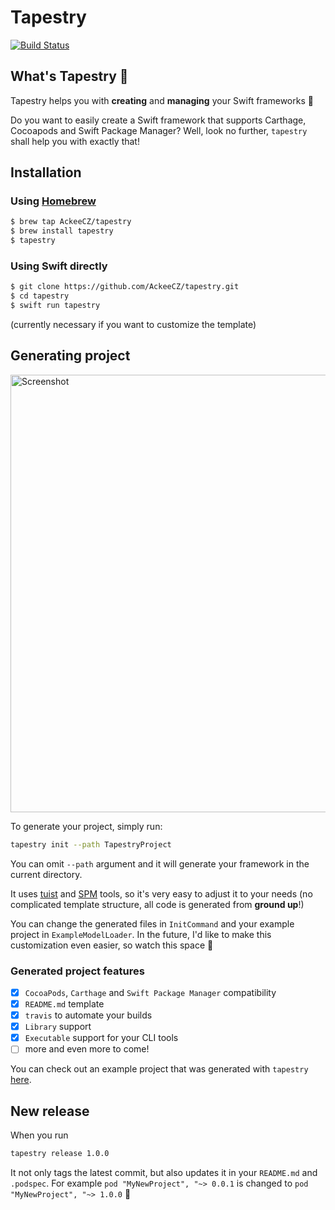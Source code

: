 # Tapestry
[![Build Status](https://travis-ci.com/AckeeCZ/tapestry.svg?branch=master)](https://travis-ci.com/AckeeCZ/tapestry)

## What's Tapestry 🤔

Tapestry helps you with **creating** and **managing** your Swift frameworks 💫

Do you want to easily create a Swift framework that supports Carthage, Cocoapods and Swift Package Manager? Well, look no further, `tapestry` shall help you with exactly that!

## Installation

### Using [Homebrew](https://brew.sh)

```bash
$ brew tap AckeeCZ/tapestry
$ brew install tapestry
$ tapestry
```


### Using Swift directly

```bash
$ git clone https://github.com/AckeeCZ/tapestry.git
$ cd tapestry
$ swift run tapestry
```

(currently necessary if you want to customize the template)

## Generating project

<img alt="Screenshot" src="Resources/tapestry.gif" width="700">


To generate your project, simply run: 
```bash
tapestry init --path TapestryProject
```

You can omit `--path` argument and it will generate your framework in the current directory.

It uses [tuist](https://github.com/tuist/tuist) and [SPM](https://github.com/tuist/tuist) tools, so it's very easy to adjust it to your needs (no complicated template structure, all code is generated from **ground up**!)

You can change the generated files in `InitCommand` and your example project in `ExampleModelLoader`. In the future, I'd like to make this customization even easier, so watch this space 👀

### Generated project features

- [x] `CocoaPods`, `Carthage` and `Swift Package Manager` compatibility
- [x] `README.md` template
- [x] `travis` to automate your builds
- [x] `Library` support
- [x] `Executable` support for your CLI tools
- [ ] more and even more to come!

You can check out an example project that was generated with `tapestry` [here](https://github.com/fortmarek/TapestryDemo).

## New release

When you run 
```bash
tapestry release 1.0.0
```

It not only tags the latest commit, but also updates it in your `README.md` and `.podspec`.
For example `pod "MyNewProject", "~> 0.0.1` is changed to `pod "MyNewProject", "~> 1.0.0` 🚀

